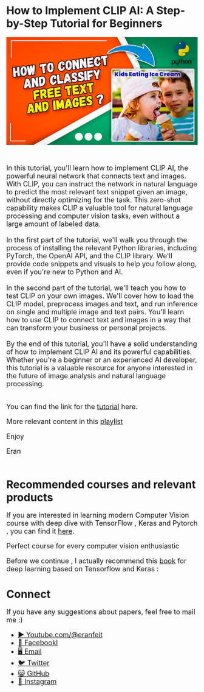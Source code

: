 # How to Implement CLIP AI: A Step-by-Step Tutorial for Beginners

<p align="center">
  <img width="800" src="how to connect and classify free text and images.png" "image">
</p>

##
<br>

<font size= "4" >
In this tutorial, you'll learn how to implement CLIP AI, the powerful neural network that connects text and images. With CLIP, you can instruct the network in natural language to predict the most relevant text snippet given an image, without directly optimizing for the task. This zero-shot capability makes CLIP a valuable tool for natural language processing and computer vision tasks, even without a large amount of labeled data.
<br/><br/> 
In the first part of the tutorial, we'll walk you through the process of installing the relevant Python libraries, including PyTorch, the OpenAI API, and the CLIP library. We'll provide code snippets and visuals to help you follow along, even if you're new to Python and AI.
<br/><br/> 
In the second part of the tutorial, we'll teach you how to test CLIP on your own images. We'll cover how to load the CLIP model, preprocess images and text, and run inference on single and multiple image and text pairs. You'll learn how to use CLIP to connect text and images in a way that can transform your business or personal projects.
<br/><br/> 
By the end of this tutorial, you'll have a solid understanding of how to implement CLIP AI and its powerful capabilities. Whether you're a beginner or an experienced AI developer, this tutorial is a valuable resource for anyone interested in the future of image analysis and natural language processing.
<br/><br/> 

You can find the link for the [tutorial](https://youtu.be/jSIBRvY-9Bw) here.

More relevant content in this [playlist](https://www.youtube.com/watch?v=ewvjICAaoX4&list=PLdkryDe59y4YOtOt2jqSjxGFe9BNh4wug)

Enjoy

Eran
<br/><br/> 

</font>

# Recommended courses and relevant products 
<font size= "4" >

If you are interested in learning modern Computer Vision course with deep dive with TensorFlow , Keras and Pytorch , you can find it [here](http://bit.ly/3HeDy1V).

Perfect course for every computer vision enthusiastic

Before we continue , I actually recommend this [book](https://amzn.to/3STWZ2N) for deep learning based on Tensorflow and Keras : 



</font>

# Connect

<font size= "4" >
If you have any suggestions about papers, feel free to mail me :)

- [▶️ Youtube.com/@eranfeit](youtube.com/@eranfeit?sub_confirmation=1)
- [🐙 Facebookl](https://www.facebook.com/groups/3080601358933585)
- [🖥️ Email](mailto:feitgemel@gmail.com)
- [🐦 Twitter](https://twitter.com/eran_feit )
- [😸 GitHub](https://github.com/feitgemel)
- [📸 Instagram](https://www.instagram.com/eran_feit/)
</font>

